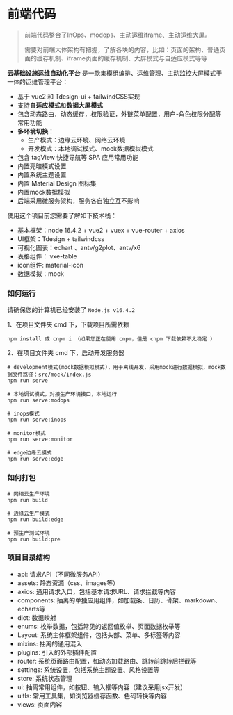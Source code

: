前端代码
=======

> 前端代码整合了InOps、modops、主动运维iframe、主动运维大屏。
>
> 需要对前端大体架构有把握，了解各块的内容，比如：页面的架构、普通页面的缓存机制、iframe页面的缓存机制、大屏模式与自适应模式等等

**云基础设施运维自动化平台** 是一款集模组编排、运维管理、主动监控大屏模式于一体的运维管理平台：

- 基于 vue2 和 Tdesign-ui + tailwindCSS实现
- 支持**自适应模式**和**数据大屏模式**
- 包含动态路由，动态缓存，权限验证，外链菜单配置，用户-角色权限分配等常用功能
- **多环境切换**：
  - 生产模式：边缘云环境、网络云环境
  - 开发模式：本地调试模式、mock数据模拟模式
- 包含 tagView 快捷导航等 SPA 应用常用功能
- 内置亮暗模式设置
- 内置系统主题设置
- 内置 Material Design 图标集
- 内置mock数据模拟
- 后端采用微服务架构，服务各自独立互不影响


使用这个项目前您需要了解如下技术栈：
+ 基本框架：node 16.4.2 + vue2 + vuex + vue-router + axios
+ UI框架：Tdesign + tailwindcss
+ 可视化图表：echart 、antv/g2plot、antv/x6
+ 表格组件： vxe-table
+ icon组件: material-icon
+ 数据模拟：mock

### 如何运行
请确保您的计算机已经安装了 ```Node.js v16.4.2``` 

1、在项目文件夹 cmd 下，下载项目所需依赖

```npm
npm install 或 cnpm i （如果您正在使用 cnpm，但是 cnpm 下载依赖不太稳定 ）
```
2、在项目文件夹 cmd 下，启动开发服务器
```npm
# development模式(mock数据模拟模式)，用于离线开发，采用mock进行数据模拟，mock数据文件路径：src/mock/index.js
npm run serve 

# 本地调试模式，对接生产环境接口，本地运行
npm run serve:modops

# inops模式
npm run serve:inops

# monitor模式
npm run serve:monitor

# edge边缘云模式
npm run serve:edge
```

### 如何打包
```npm
# 网络云生产环境
npm run build

# 边缘云生产模式
npm run build:edge

# 预生产测试环境
npm run build:pre
```


### 项目目录结构

+ api: 请求API（不同微服务API）
+ assets: 静态资源（css、images等）
+ axios: 通用请求入口，包括基本请求URL、请求拦截等内容
+ components: 抽离的单独应用组件，如加载条、日历、骨架、markdown、echarts等
+ dict: 数据映射
+ enums: 枚举数据，包括常见的返回值枚举、页面数据枚举等
+ Layout: 系统主体框架组件，包括头部、菜单、多标签等内容
+ mixins: 抽离的通用混入
+ plugins: 引入的外部插件配置
+ router: 系统页面路由配置，如动态加载路由、跳转前跳转后拦截等
+ settings: 系统设置，包括系统主题设置、风格设置等
+ store: 系统状态管理
+ ui: 抽离常用组件，如按钮、输入框等内容（建议采用jsx开发）
+ uitls: 常用工具集，如浏览器缓存函数、色码转换等内容
+ views: 页面内容
